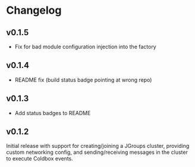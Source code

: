 # Changelog

## v0.1.5

* Fix for bad module configuration injection into the factory

## v0.1.4

* README fix (build status badge pointing at wrong repo)

## v0.1.3

* Add status badges to README

## v0.1.2

Initial release with support for creating/joining a JGroups cluster, providing custom networking config, and sending/receiving messages in the cluster to execute Coldbox events.
